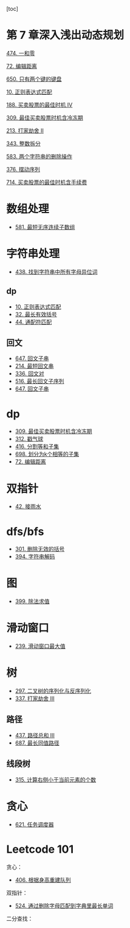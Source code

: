 [toc]



# 第 7 章深入浅出动态规划

[474. 一和零](https://leetcode-cn.com/problems/ones-and-zeroes/)

[72. 编辑距离](https://leetcode-cn.com/problems/edit-distance/)

[650. 只有两个键的键盘](https://leetcode-cn.com/problems/2-keys-keyboard/)

[10. 正则表达式匹配](https://leetcode-cn.com/problems/regular-expression-matching/)

[188. 买卖股票的最佳时机 IV](https://leetcode-cn.com/problems/best-time-to-buy-and-sell-stock-iv/)

[309. 最佳买卖股票时机含冷冻期](https://leetcode-cn.com/problems/best-time-to-buy-and-sell-stock-with-cooldown/)

[213. 打家劫舍 II](https://leetcode-cn.com/problems/house-robber-ii/)

[343. 整数拆分](https://leetcode-cn.com/problems/integer-break/)

[583. 两个字符串的删除操作](https://leetcode-cn.com/problems/delete-operation-for-two-strings/)

[376. 摆动序列](https://leetcode-cn.com/problems/wiggle-subsequence/)

[714. 买卖股票的最佳时机含手续费](https://leetcode-cn.com/problems/best-time-to-buy-and-sell-stock-with-transaction-fee/)



# 数组处理

* [581. 最短无序连续子数组](https://leetcode-cn.com/problems/shortest-unsorted-continuous-subarray/)



# 字符串处理

* [438. 找到字符串中所有字母异位词](https://leetcode-cn.com/problems/find-all-anagrams-in-a-string/)



## dp

* [10. 正则表达式匹配](https://leetcode-cn.com/problems/regular-expression-matching/)
* [32. 最长有效括号](https://leetcode-cn.com/problems/longest-valid-parentheses/)
* [44. 通配符匹配](https://leetcode-cn.com/problems/wildcard-matching/)



## 回文

* [647. 回文子串](https://leetcode-cn.com/problems/palindromic-substrings/)
* [214. 最短回文串](https://leetcode-cn.com/problems/shortest-palindrome/)
* [336. 回文对](https://leetcode-cn.com/problems/palindrome-pairs/)
* [516. 最长回文子序列](https://leetcode-cn.com/problems/longest-palindromic-subsequence/)
* [647. 回文子串](https://leetcode-cn.com/problems/palindromic-substrings/)



# dp

* [309. 最佳买卖股票时机含冷冻期](https://leetcode-cn.com/problems/best-time-to-buy-and-sell-stock-with-cooldown/)
* [312. 戳气球](https://leetcode-cn.com/problems/burst-balloons/)
* [416. 分割等和子集](https://leetcode-cn.com/problems/partition-equal-subset-sum/)
* [698. 划分为k个相等的子集](https://leetcode-cn.com/problems/partition-to-k-equal-sum-subsets/)
* [72. 编辑距离](https://leetcode-cn.com/problems/edit-distance/)



# 双指针

* [42. 接雨水](https://leetcode-cn.com/problems/trapping-rain-water/)



# dfs/bfs

* [301. 删除无效的括号](https://leetcode-cn.com/problems/remove-invalid-parentheses/)
* [394. 字符串解码](https://leetcode-cn.com/problems/decode-string/)



# 图

* [399. 除法求值](https://leetcode-cn.com/problems/evaluate-division/)





# 滑动窗口

* [239. 滑动窗口最大值](https://leetcode-cn.com/problems/sliding-window-maximum/)





# 树

* [297. 二叉树的序列化与反序列化](https://leetcode-cn.com/problems/serialize-and-deserialize-binary-tree/)
* [337. 打家劫舍 III](https://leetcode-cn.com/problems/house-robber-iii/)

## 路径

* [437. 路径总和 III](https://leetcode-cn.com/problems/path-sum-iii/)
* [687. 最长同值路径](https://leetcode-cn.com/problems/longest-univalue-path/)

## 线段树

* [315. 计算右侧小于当前元素的个数](https://leetcode-cn.com/problems/count-of-smaller-numbers-after-self/)





# 贪心

* [621. 任务调度器](https://leetcode-cn.com/problems/task-scheduler/)





# Leetcode 101

贪心：

* [406. 根据身高重建队列](https://leetcode-cn.com/problems/queue-reconstruction-by-height/)

双指针：

* [524. 通过删除字母匹配到字典里最长单词](https://leetcode-cn.com/problems/longest-word-in-dictionary-through-deleting/)

二分查找：







